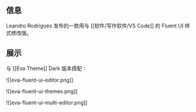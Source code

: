 ## 信息

Leandro Rodrigues 发布的一款用与 [[软件/写作软件/VS Code]] 的 Fluent UI 样式修改版。

## 展示

与 [[Eva Theme]] Dark 版本搭配：

![[eva-fluent-ui-editor.png]]

![[eva-fluent-ui-themes.png]]

![[eva-fluent-ui-multi-editor.png]]